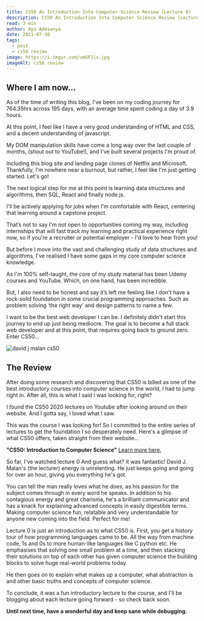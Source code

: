 ```yaml
---
title: CS50 An Introduction Into Computer Science Review (Lecture 0)
description: CS50 An Introduction Into Computer Science Review (Lecture 0).
read: 3 min
author: Ayo Adesanya
date: 2021-07-30
tags:
  - post
  - cs50 review
image: https://i.imgur.com/umUF1ls.jpg
imageAlt: cs50 review
---
```


<h2 class="snippet__title text-gradient article-special-case bold">Where I am now…</h2>

<p>As of the time of writing this blog, I've been on my coding journey for 764.35hrs across 195 days, with an average time spent coding a day of 3.9 hours. </p>

<p>At this point, I feel like I have a very good understanding of HTML and CSS, and a decent understanding of javascript.  </p>

<p>My DOM manipulation skills have come a long way over the last couple of months, (shout out to YouTube!), and I've built several projects I'm proud of. </p>

<p>Including this blog site and landing page clones of Netflix and Microsoft. Thankfully, I'm nowhere near a burnout, but rather, I feel like I'm just getting started. Let's go!</p>

<p>The next logical step for me at this point is learning data structures and algorithms, then SQL, React and finally node.js. </p>

<p>I'll be actively applying for jobs when I'm comfortable with React, centering that learning around a capstone project. </p>

<p>That’s not to say I'm not open to opportunities coming my way, including internships that will fast track my learning and practical experience right now, so if you're a recruiter or potential employer - I'd love to hear from you! </p>

<p>But before I move into the vast and challenging study of data structures and algorithms, I've realised I have some gaps in my core computer science knowledge.</p>

<p>As I'm 100% self-taught, the core of my study material has been Udemy courses and YouTube. Which, on one hand, has been incredible.  </p>

<p>But, I also need to be honest and say it’s left me feeling like I don't have a rock-solid foundation in some crucial programming approaches. Such as problem solving ‘the right way’ and design patterns to name a few. </p>

<p>I want to be the best web developer I can be. I definitely didn't start this journey to end up just being mediocre. The goal is to become a full stack web developer and at this point, that requires going back to ground zero. Enter CS50… </p>

<div class="image-block-2">

<img class="blog-img--2 picture" src="https://i.imgur.com/sAHsyF1.jpg" alt="david j malan cs50" title="david j malan cs50" />

</div>

<h2 class="snippet__title text-gradient article-special-case bold">The Review </h2>

<p>After doing some research and discovering that CS50 is billed as one of the best introductory courses into computer science in the world, I had to jump right in. After all, this is what I said I was looking for, right?  </p>

<p>I found the CS50 2020 lectures on Youtube after looking around on their website. And I gotta say, I loved what I saw. </p>

<p>This was the course I was looking for! So I committed to the entire series of lectures to get the foundation I so desperately need. Here's a glimpse of what CS50 offers, taken straight from their website… </p>

<p> <b>"CS50: Introduction to Computer Science"</b> <a class="blog-link"href="https://online-learning.harvard.edu/course/cs50-introduction-computer-science?delta=0" target="_blank" rel="noopener"><span>Learn more here.</span></a></p>

<p>So far, I've watched lecture 0 And guess what? It was fantastic! David J. Malan's (the lecturer) energy is unrelenting. He just keeps going and going for over an hour, giving you everything he's got. </p>

<p>You can tell the man really loves what he does, as his passion for the subject comes through in every word he speaks. In addition to his contagious energy and great charisma, he's a brilliant communicator and has a knack for explaining advanced concepts in easily digestible terms. Making computer science fun, relatable and very understandable for anyone new coming into the field. Perfect for me! </p>

<p>Lecture 0 is just an introduction as to what CS50 is. First, you get a history tour of how programming languages came to be. All the way from machine code, 1s and 0s to more human-like languages like C python etc. He emphasises that solving one small problem at a time, and then stacking their solutions on top of each other has given computer science the building blocks to solve huge real-world problems today. </p>

<p>He then goes on to explain what makes up a computer, what abstraction is and other basic truths and concepts of computer science. </p>

<p>To conclude, it was a fun introductory lecture to the course, and I'll be blogging about each lecture going forward - so check back soon. </p>

<p><b>Until next time, have a wonderful day and keep sane while debugging. </b></p>
